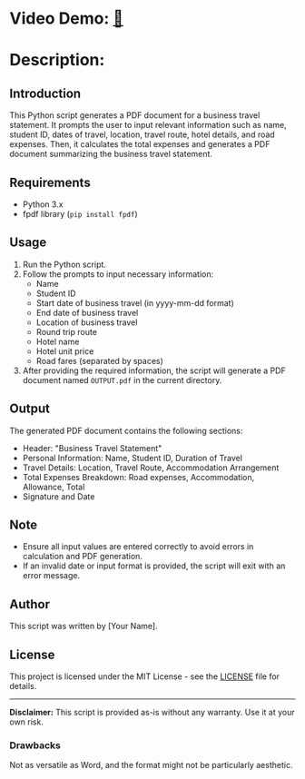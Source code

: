 # Video Demo: [👀](https://youtu.be/iinWwpDyu6Q)
# Description:

## Introduction
This Python script generates a PDF document for a business travel statement. It prompts the user to input relevant information such as name, student ID, dates of travel, location, travel route, hotel details, and road expenses. Then, it calculates the total expenses and generates a PDF document summarizing the business travel statement.

## Requirements
- Python 3.x
- fpdf library (`pip install fpdf`)

## Usage
1. Run the Python script.
2. Follow the prompts to input necessary information:
   - Name
   - Student ID
   - Start date of business travel (in yyyy-mm-dd format)
   - End date of business travel
   - Location of business travel
   - Round trip route
   - Hotel name
   - Hotel unit price
   - Road fares (separated by spaces)
3. After providing the required information, the script will generate a PDF document named `OUTPUT.pdf` in the current directory.


## Output
The generated PDF document contains the following sections:
- Header: "Business Travel Statement"
- Personal Information: Name, Student ID, Duration of Travel
- Travel Details: Location, Travel Route, Accommodation Arrangement
- Total Expenses Breakdown: Road expenses, Accommodation, Allowance, Total
- Signature and Date

## Note
- Ensure all input values are entered correctly to avoid errors in calculation and PDF generation.
- If an invalid date or input format is provided, the script will exit with an error message.

## Author
This script was written by [Your Name].

## License
This project is licensed under the MIT License - see the [LICENSE](LICENSE) file for details.

---
**Disclaimer:** This script is provided as-is without any warranty. Use it at your own risk.

### Drawbacks

Not as versatile as Word, and the format might not be particularly aesthetic.
